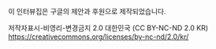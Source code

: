 이 인터뷰집은 구글의 제안과 후원으로 제작되었습니다.

저작자표시-비영리-변경금지 2.0 대한민국 (CC BY-NC-ND 2.0 KR)
<https://creativecommons.org/licenses/by-nc-nd/2.0/kr/>
